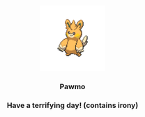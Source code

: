 <p align="center">
    <img src="https://raw.githubusercontent.com/PokeAPI/sprites/master/sprites/pokemon/922.png" width="150" height="150">
</p>
<h3 align="center"> <b>Pawmo</b></h3>
<h3 align="center">Have a terrifying day! (contains irony)</h3>
